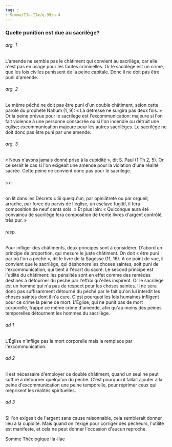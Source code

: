 ```yaml
---
tags : 
- Summa/IIa-IIæ/q.99/a.4
---
```


### Quelle punition est due au sacrilège?

###### arg. 1
L'amende ne semble pas le châtiment qui convient au sacrilège, car elle n'est pas en usage pour les fautes criminelles. Or le sacrilège est un crime, que les lois civiles punissent de la peine capitale. Donc il ne doit pas être puni d'amende. 

###### arg. 2
Le même péché ne doit pas être puni d'un double châtiment, selon cette parole du prophète Nahum (1, 9): « La détresse ne surgira pas deux fois. » Or la peine prévue pour le sacrilège est l'excommunication: majeure si l'on fait violence à une personne consacrée ou si l'on incendie ou détruit une église; excommunication majeure pour les autres sacrilèges. Le sacrilège ne doit donc pas être puni par une amende. 

###### arg. 3
« Nous n'avons jamais donné prise à la cupidité », dit S. Paul (1 Th 2, 5). Or ce serait le cas si l'on exigeait une amende pour la violation d'une réalité sacrée. Cette peine ne convient donc pas pour le sacrilège. 

###### s.c.
on lit dans les Décrets « Si quelqu'un, par opiniâtreté ou par orgueil, arrache, par force du parvis de l'église, un esclave fugitif, il fera composition de neuf cents sols. » Et plus loin: « Quiconque aura été convaincu de sacrilège fera composition de trente livres d'argent contrôlé, très pur. » 

###### resp.
Pour infliger des châtiments, deux principes sont à considérer. D'abord un principe de proportion, qui mesure le juste châtiment. On doit « être puni par où l'on a péché », dit le livre de la Sagesse (11, 16). A ce point de vue, il convient que le sacrilège, qui déshonore les choses saintes, soit puni de l'excommunication, qui tient à l'écart du sacré. Le second principe est l'utilité du châtiment: les pénalités sont en effet comme des remèdes destinés à détourner du péché par l'effroi qu'elles inspirent. Or le sacrilège est un homme qui n'a pas de respect pour les choses saintes. Il ne sera donc pas suffisamment détourné du péché par le fait qu'on lui interdit les choses saintes dont il n'a cure. C'est pourquoi les lois humaines infligent pour ce crime la peine de mort. L'Église, qui ne punit pas de mort corporelle, frappe ce même crime d'amende, afin qu'au moins des peines temporelles détournent les hommes du sacrilège. 

###### ad 1
L'Église n'inflige pas la mort corporelle mais la remplace par l'excommunication. 

###### ad 2
Il est nécessaire d'employer ce double châtiment, quand un seul ne peut suffire à détourner quelqu'un du péché. C'est pourquoi il fallait ajouter à la peine d'excommunication une peine temporelle, pour réprimer ceux qui méprisent les réalités spirituelles. 

###### ad 3
Si l'on exigeait de l'argent sans cause raisonnable, cela semblerait donner lieu à la cupidité. Mais quand on l'exige pour corriger des pécheurs, l'utilité est manifeste, et cela ne peut donner l'occasion d'aucun reproche. 

Somme Théologique IIa-IIae 


